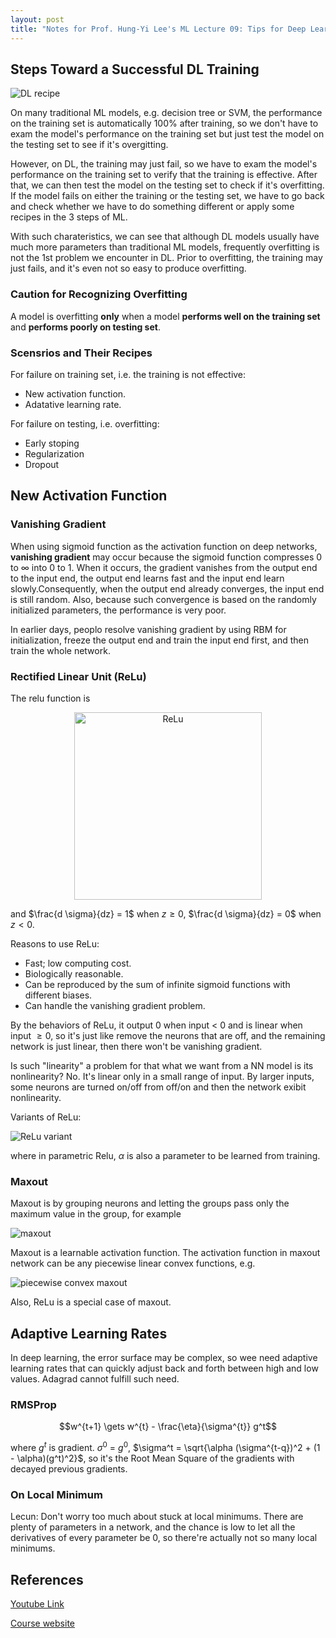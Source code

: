 ```yaml
---
layout: post
title: "Notes for Prof. Hung-Yi Lee's ML Lecture 09: Tips for Deep Learning"
---
```


## Steps Toward a Successful DL Training

![DL recipe](https://baliuzeger.github.io/sjl/assets/images/HYL_ML_09/recipe.png)

On many traditional ML models, e.g. decision tree or SVM, the performance on the training set is automatically 100% after training, so we don't have to exam the model's performance on the training set but just test the model on the testing set to see if it's overgitting.

However, on DL, the training may just fail, so we have to exam the model's performance on the training set to verify that the training is effective. After that, we can then test the model on the testing set to check if it's overfitting. If the model fails on either the training or the testing set, we have to go back and check whether we have to do something different or apply some recipes in the 3 steps of ML.

With such charateristics, we can see that although DL models usually have much more parameters than traditional ML models, frequently overfitting is not the 1st problem we encounter in DL. Prior to overfitting, the training may just fails, and it's even not so easy to produce overfitting.

### Caution for Recognizing Overfitting

A model is overfitting **only** when a model **performs well on the training set** and **performs poorly on testing set**.

### Scensrios and Their Recipes

For failure on training set, i.e. the training is not effective:
 - New activation function.
 - Adatative learning rate.

For failure on testing, i.e. overfitting:
 - Early stoping
 - Regularization
 - Dropout

## New Activation Function

### Vanishing Gradient

When using sigmoid function as the activation function on deep networks, **vanishing gradient** may occur because the sigmoid function compresses $0 \text{ to } \infty$ into $0 \text{ to } 1$. When it occurs, the gradient vanishes from the output end to the input end, the output end learns fast and the input end learn slowly.Consequently, when the output end already converges, the input end is still random. Also, because such convergence is based on the randomly initialized parameters, the performance is very poor.

In earlier days, peoplo resolve vanishing gradient by using RBM for initialization, freeze the output end and train the input end first, and then train the whole network.

### Rectified Linear Unit (ReLu)

The relu function is

<p align="center">
    <img src="https://baliuzeger.github.io/sjl/assets/images/HYL_ML_09/ReLu.png" alt="ReLu" style="width:300px;"/>
</p>

and $\frac{d \sigma}{dz} = 1$ when $z \geq 0$, $\frac{d \sigma}{dz} = 0$ when $z < 0$.

Reasons to use ReLu:
 - Fast; low computing cost.
 - Biologically reasonable.
 - Can be reproduced by the sum of infinite sigmoid functions with different biases.
 - Can handle the vanishing gradient problem.

By the behaviors of ReLu, it output 0 when input < 0 and is linear when input $\geq 0$, so it's just like remove the neurons that are off, and the remaining network is just linear, then there won't be vanishing gradient.

Is such "linearity" a problem for that what we want from a NN model is its nonlinearity? No. It's linear only in a small range of input. By larger inputs, some neurons are turned on/off from off/on and then the network exibit nonlinearity.

Variants of ReLu:

![ReLu variant](https://baliuzeger.github.io/sjl/assets/images/HYL_ML_09/ReLu-variant.png)

where in parametric Relu, $\alpha$ is also a parameter to be learned from training.

### Maxout

Maxout is by grouping neurons and letting the groups pass only the maximum value in the group, for example

![maxout](https://baliuzeger.github.io/sjl/assets/images/HYL_ML_09/maxout.png)

Maxout is a learnable activation function. The activation function in maxout network can be any piecewise linear convex functions, e.g.

![piecewise convex maxout](https://baliuzeger.github.io/sjl/assets/images/HYL_ML_09/piecewise-convex.png)

Also, ReLu is a special case of maxout.

## Adaptive Learning Rates

In deep learning, the error surface may be complex, so wee need adaptive learning rates that can quickly adjust back and forth between high and low values. Adagrad cannot fulfill such need.

### RMSProp

$$w^{t+1} \gets w^{t} - \frac{\eta}{\sigma^{t}} g^t$$

where $g^t$ is gradient. $\sigma^0$ = $g^0$, $\sigma^t = \sqrt{\alpha (\sigma^{t-q})^2 + (1 - \alpha)(g^t)^2}$, so it's the Root Mean Square of the gradients with decayed previous gradients.

### 

### On Local Minimum

Lecun: Don't worry too much about stuck at local minimums. There are plenty of parameters in a network, and the chance is low to let all the derivatives of every parameter be 0, so there're actually not so many local minimums.

## References
[Youtube Link](https://youtube.com/playlist?list=PLJV_el3uVTsPy9oCRY30oBPNLCo89yu49)

[Course website](http://speech.ee.ntu.edu.tw/~tlkagk/courses_ML17_2.html)
